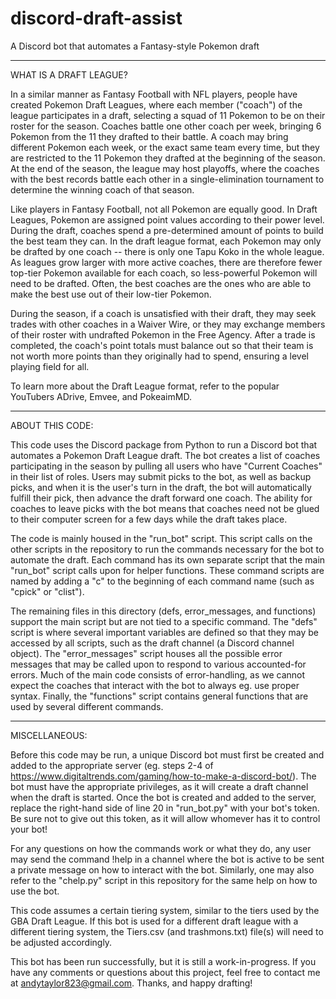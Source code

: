 # discord-draft-assist
A Discord bot that automates a Fantasy-style Pokemon draft

-------------------------------------------------------------------------------------------------

WHAT IS A DRAFT LEAGUE?

In a similar manner as Fantasy Football with NFL players, people have created Pokemon Draft Leagues, where each member ("coach") of the league participates in a draft, selecting a squad of 11 Pokemon to be on their roster for the season. Coaches battle one other coach per week, bringing 6 Pokemon from the 11 they drafted to their battle. A coach may bring different Pokemon each week, or the exact same team every time, but they are restricted to the 11 Pokemon they drafted at the beginning of the season. At the end of the season, the league may host playoffs, where the coaches with the best records battle each other in a single-elimination tournament to determine the winning coach of that season.

Like players in Fantasy Football, not all Pokemon are equally good. In Draft Leagues, Pokemon are assigned point values according to their power level. During the draft, coaches spend a pre-determined amount of points to build the best team they can. In the draft league format, each Pokemon may only be drafted by one coach -- there is only one Tapu Koko in the whole league. As leagues grow larger with more active coaches, there are therefore fewer top-tier Pokemon available for each coach, so less-powerful Pokemon will need to be drafted. Often, the best coaches are the ones who are able to make the best use out of their low-tier Pokemon.

During the season, if a coach is unsatisfied with their draft, they may seek trades with other coaches in a Waiver Wire, or they may exchange members of their roster with undrafted Pokemon in the Free Agency. After a trade is completed, the coach's point totals must balance out so that their team is not worth more points than they originally had to spend, ensuring a level playing field for all.

To learn more about the Draft League format, refer to the popular YouTubers ADrive, Emvee, and PokeaimMD. 

-------------------------------------------------------------------------------------------------

ABOUT THIS CODE:

This code uses the Discord package from Python to run a Discord bot that automates a Pokemon Draft League draft. The bot creates a list of coaches participating in the season by pulling all users who have "Current Coaches" in their list of roles. Users may submit picks to the bot, as well as backup picks, and when it is the user's turn in the draft, the bot will automatically fulfill their pick, then advance the draft forward one coach. The ability for coaches to leave picks with the bot means that coaches need not be glued to their computer screen for a few days while the draft takes place.

The code is mainly housed in the "run_bot" script. This script calls on the other scripts in the repository to run the commands necessary for the bot to automate the draft. Each command has its own separate script that the main "run_bot" script calls upon for helper functions. These command scripts are named by adding a "c" to the beginning of each command name (such as "cpick" or "clist").

The remaining files in this directory (defs, error_messages, and functions) support the main script but are not tied to a specific command. The "defs" script is where several important variables are defined so that they may be accessed by all scripts, such as the draft channel (a Discord channel object). The "error_messages" script houses all the possible error messages that may be called upon to respond to various accounted-for errors. Much of the main code consists of error-handling, as we cannot expect the coaches that interact with the bot to always eg. use proper syntax. Finally, the "functions" script contains general functions that are used by several different commands.

-------------------------------------------------------------------------------------------------

MISCELLANEOUS:

Before this code may be run, a unique Discord bot must first be created and added to the appropriate server (eg. steps 2-4 of https://www.digitaltrends.com/gaming/how-to-make-a-discord-bot/). The bot must have the appropriate privileges, as it will create a draft channel when the draft is started. Once the bot is created and added to the server, replace the right-hand side of line 20 in "run_bot.py" with your bot's token. Be sure not to give out this token, as it will allow whomever has it to control your bot!

For any questions on how the commands work or what they do, any user may send the command !help in a channel where the bot is active to be sent a private message on how to interact with the bot. Similarly, one may also refer to the "chelp.py" script in this repository for the same help on how to use the bot.

This code assumes a certain tiering system, similar to the tiers used by the GBA Draft League. If this bot is used for a different draft league with a different tiering system, the Tiers.csv (and trashmons.txt) file(s) will need to be adjusted accordingly.

This bot has been run successfully, but it is still a work-in-progress. If you have any comments or questions about this project, feel free to contact me at andytaylor823@gmail.com. Thanks, and happy drafting!
